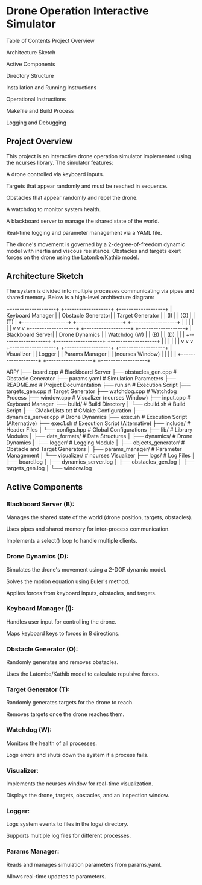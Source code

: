 # Drone Operation Interactive Simulator
Table of Contents
Project Overview

Architecture Sketch

Active Components

Directory Structure

Installation and Running Instructions

Operational Instructions

Makefile and Build Process

Logging and Debugging



## Project Overview
This project is an interactive drone operation simulator implemented using the ncurses library. The simulator features:

A drone controlled via keyboard inputs.

Targets that appear randomly and must be reached in sequence.

Obstacles that appear randomly and repel the drone.

A watchdog to monitor system health.

A blackboard server to manage the shared state of the world.

Real-time logging and parameter management via a YAML file.

The drone's movement is governed by a 2-degree-of-freedom dynamic model with inertia and viscous resistance. Obstacles and targets exert forces on the drone using the Latombe/Kathib model.




## Architecture Sketch
The system is divided into multiple processes communicating via pipes and shared memory. Below is a high-level architecture diagram:

+-------------------+       +-------------------+       +-------------------+
|  Keyboard Manager |       |  Obstacle Generator|       |  Target Generator  |
|       (I)         |       |       (O)          |       |       (T)          |
+-------------------+       +-------------------+       +-------------------+
        |                           |                           |
        |                           |                           |
        v                           v                           v
+-------------------+       +-------------------+       +-------------------+
|  Blackboard Server|       |  Drone Dynamics   |       |  Watchdog (W)     |
|       (B)         |       |       (D)         |       |                   |
+-------------------+       +-------------------+       +-------------------+
        |                           |                           |
        |                           |                           |
        v                           v                           v
+-------------------+       +-------------------+       +-------------------+
|  Visualizer       |       |  Logger           |       |  Params Manager   |
|  (ncurses Window) |       |                   |       |                   |
+-------------------+       +-------------------+       +-------------------+





ARP/
├── board.cpp                # Blackboard Server
├── obstacles_gen.cpp        # Obstacle Generator
├── params.yaml              # Simulation Parameters
├── README.md                # Project Documentation
├── run.sh                   # Execution Script
├── targets_gen.cpp          # Target Generator
├── watchdog.cpp             # Watchdog Process
├── window.cpp               # Visualizer (ncurses Window)
├── input.cpp                # Keyboard Manager
├── build/                   # Build Directory
│   └── cbuild.sh            # Build Script
├── CMakeLists.txt           # CMake Configuration
├── dynamics_server.cpp      # Drone Dynamics
├── exec.sh                  # Execution Script (Alternative)
├── exec1.sh                 # Execution Script (Alternative)
├── include/                 # Header Files
│   └── configs.hpp          # Global Configurations
├── lib/                     # Library Modules
│   ├── data_formats/        # Data Structures
│   ├── dynamics/            # Drone Dynamics
│   ├── logger/              # Logging Module
│   ├── objects_generator/   # Obstacle and Target Generators
│   ├── params_manager/      # Parameter Management
│   └── visualizer/          # ncurses Visualizer
├── logs/                    # Log Files
│   ├── board.log
│   ├── dynamics_server.log
│   ├── obstacles_gen.log
│   ├── targets_gen.log
│   └── window.log





## Active Components
### Blackboard Server (B):

Manages the shared state of the world (drone position, targets, obstacles).

Uses pipes and shared memory for inter-process communication.

Implements a select() loop to handle multiple clients.

### Drone Dynamics (D):

Simulates the drone's movement using a 2-DOF dynamic model.

Solves the motion equation using Euler's method.

Applies forces from keyboard inputs, obstacles, and targets.

### Keyboard Manager (I):

Handles user input for controlling the drone.

Maps keyboard keys to forces in 8 directions.

### Obstacle Generator (O):

Randomly generates and removes obstacles.

Uses the Latombe/Kathib model to calculate repulsive forces.

### Target Generator (T):

Randomly generates targets for the drone to reach.

Removes targets once the drone reaches them.

### Watchdog (W):

Monitors the health of all processes.

Logs errors and shuts down the system if a process fails.

### Visualizer:

Implements the ncurses window for real-time visualization.

Displays the drone, targets, obstacles, and an inspection window.

### Logger:

Logs system events to files in the logs/ directory.

Supports multiple log files for different processes.

### Params Manager:

Reads and manages simulation parameters from params.yaml.

Allows real-time updates to parameters.














































































